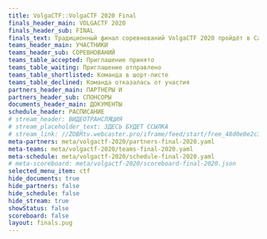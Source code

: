 ```yaml
---
title: VolgaCTF::VolgaCTF 2020 Final
finals_header_main: VOLGACTF 2020
finals_header_sub: FINAL
finals_text: Традиционный финал соревнований VolgaCTF 2020 пройдёт в Самаре с 14 по 18 сентября 2020 года на базе отеля Holiday Inn
teams_header_main: УЧАСТНИКИ
teams_header_sub: СОРЕВНОВАНИЙ
teams_table_accepted: Приглашение принято
teams_table_waiting: Приглашение отправлено
teams_table_shortlisted: Команда в шорт-листе
teams_table_declined: Команда отказалась от участия
partners_header_main: ПАРТНЕРЫ И
partners_header_sub: СПОНСОРЫ
documents_header_main: ДОКУМЕНТЫ
schedule_header: РАСПИСАНИЕ
# stream_header: ВИДЕОТРАНСЛЯЦИЯ
# stream_placeholder_text: ЗДЕСЬ БУДЕТ ССЫЛКА
# stream_link: //ZOBRtv.webcaster.pro/iframe/feed/start/free_48d0e0e2c34e4b1b15ac99c88d56f1f6_hd/207_5690415327/1d645b7c850b33dc135058abc1cdaa6e/4724636824?sr=443&type_id=&autostart=1&width=100%25&height=100%25&lang=ru
meta-partners: meta/volgactf-2020/partners-final-2020.yaml
meta-teams: meta/volgactf-2020/teams-final-2020.yaml
meta-schedule: meta/volgactf-2020/schedule-final-2020.yaml
# meta-scoreboard: meta/volgactf-2020/scoreboard-final-2020.json
selected_menu_item: ctf
hide_documents: true
hide_partners: false
hide_schedule: false
hide_stream: true
showStatus: false
scoreboard: false
layout: finals.pug
---
```

